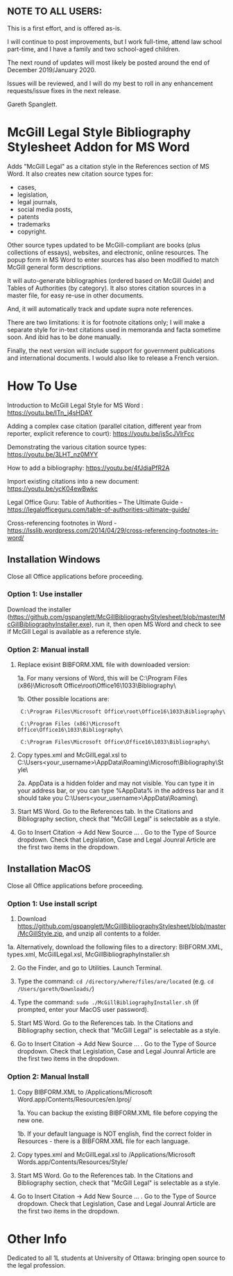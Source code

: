 ## NOTE TO ALL USERS:  

This is a first effort, and is offered as-is.  

I will continue to post improvements, but I work full-time, attend law school part-time, and I have a family and two school-aged children.

The next round of updates will most likely be posted around the end of December 2019/January 2020.

Issues will be reviewed, and I will do my best to roll in any enhancement requests/issue fixes in the next release.

Gareth Spanglett.


# McGill Legal Style Bibliography Stylesheet Addon for MS Word

Adds "McGill Legal" as a citation style in the References section of MS Word.  It also creates new citation source types for:  

 - cases, 
 - legislation, 
 - legal journals,
 - social media posts,
 - patents
 - trademarks
 - copyright.  
 
Other source types updated to be McGill-compliant are books (plus collections of essays), websites, and electronic, online resources. The popup form in MS Word to enter sources has also been modified to match McGill general form descriptions.

It will auto-generate bibliographies (ordered based on McGill Guide) and Tables of Authorities (by category). It also stores citation sources in a master file, for easy re-use in other documents.

And, it will automatically track and update supra note references.

There are two limitations: it is for footnote citations only; I will make a separate style for in-text citations used in memoranda and facta sometime soon. And ibid has to be done manually.

Finally, the next version will include support for government publications and international documents.  I would also like to release a French version.


# How To Use 

Introduction to McGill Legal Style for MS Word :  https://youtu.be/ITn_j4sHDAY

Adding a complex case citation (parallel citation, different year from reporter, explicit reference to court):  https://youtu.be/js5cJVlrFcc

Demonstrating the various citation source types:  https://youtu.be/3LHT_nz0MYY

How to add a bibliography:  https://youtu.be/4fJdiaPfR2A

Import existing citations into a new document:  https://youtu.be/ycK04ewBwkc

Legal Office Guru:  Table of Authorities – The Ultimate Guide  -  https://legalofficeguru.com/table-of-authorities-ultimate-guide/

Cross-referencing footnotes in Word  -  https://lsslib.wordpress.com/2014/04/29/cross-referencing-footnotes-in-word/



## Installation Windows

Close all Office applications before proceeding.

### Option 1:  Use installer

Download the installer (https://github.com/gspanglett/McGillBibliographyStylesheet/blob/master/McGillBibliographyInstaller.exe), run it, then open MS Word and check to see if McGill Legal is available as a reference style.

### Option 2:  Manual install

1.  Replace exisint BIBFORM.XML file with downloaded version:

    1a.  For many versions of Word, this will be C:\Program Files (x86)\Microsoft Office\root\Office16\1033\Bibliography\

    1b.  Other possible locations are: 
    
         C:\Program Files\Microsoft Office\root\Office16\1033\Bibliography\
         
         C:\Program Files (x86)\Microsoft Office\Office16\1033\Bibliography\
         
         C:\Program Files\Microsoft Office\Office16\1033\Bibliography\
    
2.  Copy types.xml and McGillLegal.xsl to C:\Users\<your_username>\AppData\Roaming\Microsoft\Bibliography\Style\

    2a.  AppData is a hidden folder and may not visible.  You can type it in your address bar, or you can type %AppData% in the address bar and it should take you C:\Users\<your_username>\AppData\Roaming\
    
3.  Start MS Word.  Go to the References tab.  In the Citations and Bibliography section, check that "McGill Legal" is selectable as a style.

4.  Go to Insert Citation ->  Add New Source ...  .  Go to the Type of Source dropdown.  Check that Legislation, Case and Legal Jounral Article are the first two items in the dropdown.


## Installation MacOS 

Close all Office applications before proceeding.

### Option 1:  Use install script

 1.  Download https://github.com/gspanglett/McGillBibliographyStylesheet/blob/master/McGillStyle.zip, and unzip all contents to a folder.

  1a.  Alternatively, download the following files to a directory:  BIBFORM.XML, types.xml, McGillLegal.xsl, McGillBibliographyInstaller.sh

2.  Go the Finder, and go to Utilities.  Launch Terminal.

3.  Type the command: ```cd /directory/where/files/are/located``` (e.g. ```cd /Users/gareth/Downloads/```)

4.  Type the command:  ```sudo ./McGillBibliographyInstaller.sh``` (if prompted, enter your MacOS user password).

5.  Start MS Word.  Go to the References tab.  In the Citations and Bibliography section, check that "McGill Legal" is selectable as a style.

6.  Go to Insert Citation ->  Add New Source ...  .  Go to the Type of Source dropdown.  Check that Legislation, Case and Legal Jounral Article are the first two items in the dropdown.

### Option 2:  Manual Install


1.  Copy BIBFORM.XML to /Applications/Microsoft Word.app/Contents/Resources/en.lproj/

    1a.  You can backup the existing BIBFORM.XML file before copying the new one.
    
    1b.  If your default language is NOT english, find the correct folder in Resources - there is a BIBFORM.XML file for each language.
    
2.  Copy types.xml and McGillLegal.xsl to /Applications/Microsoft Words.app/Contents/Resources/Style/
       
3.  Start MS Word.  Go to the References tab.  In the Citations and Bibliography section, check that "McGill Legal" is selectable as a style.

4.  Go to Insert Citation ->  Add New Source ...  .  Go to the Type of Source dropdown.  Check that Legislation, Case and Legal Jounral Article are the first two items in the dropdown.


# Other Info

Dedicated to all 1L students at University of Ottawa: bringing open source to the legal profession.


